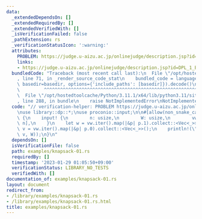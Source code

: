 ```yaml
---
data:
  _extendedDependsOn: []
  _extendedRequiredBy: []
  _extendedVerifiedWith: []
  _isVerificationFailed: false
  _pathExtension: rs
  _verificationStatusIcon: ':warning:'
  attributes:
    PROBLEM: https://judge.u-aizu.ac.jp/onlinejudge/description.jsp?id=DPL_1_B
    links:
    - https://judge.u-aizu.ac.jp/onlinejudge/description.jsp?id=DPL_1_B
  bundledCode: "Traceback (most recent call last):\n  File \"/opt/hostedtoolcache/Python/3.11.1/x64/lib/python3.11/site-packages/onlinejudge_verify/documentation/build.py\"\
    , line 71, in _render_source_code_stat\n    bundled_code = language.bundle(stat.path,\
    \ basedir=basedir, options={'include_paths': [basedir]}).decode()\n          \
    \         ^^^^^^^^^^^^^^^^^^^^^^^^^^^^^^^^^^^^^^^^^^^^^^^^^^^^^^^^^^^^^^^^^^^^^^^^^^^^^^^^^\n\
    \  File \"/opt/hostedtoolcache/Python/3.11.1/x64/lib/python3.11/site-packages/onlinejudge_verify/languages/rust.py\"\
    , line 288, in bundle\n    raise NotImplementedError\nNotImplementedError\n"
  code: "// verification-helper: PROBLEM https://judge.u-aizu.ac.jp/onlinejudge/description.jsp?id=DPL_1_B\n\
    \nuse library::dp::*;\nuse proconio::input;\n\n#[allow(non_snake_case)]\nfn main()\
    \ {\n    input! {\n        n: usize,\n        W: usize,\n        vw: [(u32, usize);\
    \ n],\n    }\n    let w = vw.iter().map(|&p| p.1).collect::<Vec<_>>();\n    let\
    \ v = vw.iter().map(|&p| p.0).collect::<Vec<_>>();\n    println!(\"{}\", knapsack_01(w,\
    \ v, W));\n}\n"
  dependsOn: []
  isVerificationFile: false
  path: examples/knapsack-01.rs
  requiredBy: []
  timestamp: '2023-01-29 01:05:50+09:00'
  verificationStatus: LIBRARY_NO_TESTS
  verifiedWith: []
documentation_of: examples/knapsack-01.rs
layout: document
redirect_from:
- /library/examples/knapsack-01.rs
- /library/examples/knapsack-01.rs.html
title: examples/knapsack-01.rs
---
```

